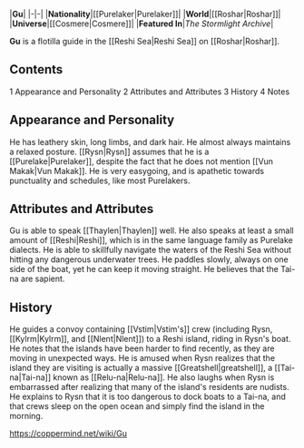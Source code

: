 |**Gu**|
|-|-|
|**Nationality**|[[Purelaker\|Purelaker]]|
|**World**|[[Roshar\|Roshar]]|
|**Universe**|[[Cosmere\|Cosmere]]|
|**Featured In**|*The Stormlight Archive*|

**Gu** is a flotilla guide in the [[Reshi Sea\|Reshi Sea]] on [[Roshar\|Roshar]].

## Contents

1 Appearance and Personality
2 Attributes and Attributes
3 History
4 Notes


## Appearance and Personality
He has leathery skin, long limbs, and dark hair. He almost always maintains a relaxed posture. [[Rysn\|Rysn]] assumes that he is a [[Purelake\|Purelaker]], despite the fact that he does not mention [[Vun Makak\|Vun Makak]]. He is very easygoing, and is apathetic towards punctuality and schedules, like most Purelakers.

## Attributes and Attributes
Gu is able to speak [[Thaylen\|Thaylen]] well. He also speaks at least a small amount of [[Reshi\|Reshi]], which is in the same language family as Purelake dialects. He is able to skillfully navigate the waters of the Reshi Sea without hitting any dangerous underwater trees. He paddles slowly, always on one side of the boat, yet he can keep it moving straight. He believes that the Tai-na are sapient.

## History
He guides a convoy containing [[Vstim\|Vstim's]] crew (including Rysn, [[Kylrm\|Kylrm]], and [[Nlent\|Nlent]]) to a Reshi island, riding in Rysn's boat. He notes that the islands have been harder to find recently, as they are moving in unexpected ways. He is amused when Rysn realizes that the island they are visiting is actually a massive [[Greatshell\|greatshell]], a [[Tai-na\|Tai-na]] known as [[Relu-na\|Relu-na]]. He also laughs when Rysn is embarrassed after realizing that many of the island's residents are nudists. He explains to Rysn that it is too dangerous to dock boats to a Tai-na, and that crews sleep on the open ocean and simply find the island in the morning.



https://coppermind.net/wiki/Gu
